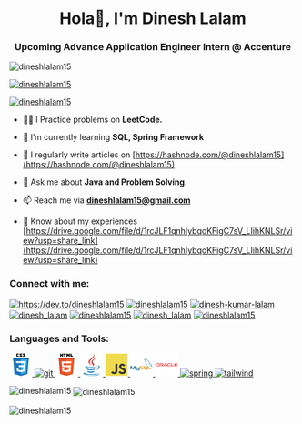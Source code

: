 <h1 align="center">Hola👋, I'm Dinesh Lalam</h1>
<h3 align="center">Upcoming Advance Application Engineer Intern @ Accenture</h3>

<p align="left"> <img src="https://komarev.com/ghpvc/?username=dineshlalam15&label=Profile%20views&color=0e75b6&style=flat" alt="dineshlalam15" /> </p>

<p align="left"> <a href="https://github.com/ryo-ma/github-profile-trophy"><img src="https://github-profile-trophy.vercel.app/?username=dineshlalam15" alt="dineshlalam15" /></a> </p>

<p align="left"> <a href="https://twitter.com/dineshlalam15" target="blank"><img src="https://img.shields.io/twitter/follow/dineshlalam15?logo=twitter&style=for-the-badge" alt="dineshlalam15" /></a> </p>

- 👨‍💻 I Practice problems on **LeetCode.**

- 🌱 I’m currently learning **SQL, Spring Framework**

- 📝 I regularly write articles on [https://hashnode.com/@dineshlalam15](https://hashnode.com/@dineshlalam15)

- 💬 Ask me about **Java and Problem Solving.**

- 📫 Reach me via **dineshlalam15@gmail.com**

- 📄 Know about my experiences [https://drive.google.com/file/d/1rcJLF1qnhIybqoKFigC7sV_LIihKNLSr/view?usp=share_link](https://drive.google.com/file/d/1rcJLF1qnhIybqoKFigC7sV_LIihKNLSr/view?usp=share_link)

<h3 align="left">Connect with me:</h3>
<p align="left">
<a href="https://dev.to/https://dev.to/dineshlalam15" target="blank"><img align="center" src="https://raw.githubusercontent.com/rahuldkjain/github-profile-readme-generator/master/src/images/icons/Social/devto.svg" alt="https://dev.to/dineshlalam15" height="30" width="40" /></a>
<a href="https://twitter.com/dineshlalam15" target="blank"><img align="center" src="https://raw.githubusercontent.com/rahuldkjain/github-profile-readme-generator/master/src/images/icons/Social/twitter.svg" alt="dineshlalam15" height="30" width="40" /></a>
<a href="https://linkedin.com/in/dinesh-kumar-lalam" target="blank"><img align="center" src="https://raw.githubusercontent.com/rahuldkjain/github-profile-readme-generator/master/src/images/icons/Social/linked-in-alt.svg" alt="dinesh-kumar-lalam" height="30" width="40" /></a>
<a href="https://instagram.com/dinesh_lalam" target="blank"><img align="center" src="https://raw.githubusercontent.com/rahuldkjain/github-profile-readme-generator/master/src/images/icons/Social/instagram.svg" alt="dinesh_lalam" height="30" width="40" /></a>
<a href="https://hashnode.com/dineshlalam15" target="blank"><img align="center" src="https://raw.githubusercontent.com/rahuldkjain/github-profile-readme-generator/master/src/images/icons/Social/hashnode.svg" alt="dineshlalam15" height="30" width="40" /></a>
<a href="https://www.leetcode.com/dinesh_lalam" target="blank"><img align="center" src="https://raw.githubusercontent.com/rahuldkjain/github-profile-readme-generator/master/src/images/icons/Social/leet-code.svg" alt="dinesh_lalam" height="30" width="40" /></a>
<a href="https://auth.geeksforgeeks.org/user/dineshlalam15" target="blank"><img align="center" src="https://raw.githubusercontent.com/rahuldkjain/github-profile-readme-generator/master/src/images/icons/Social/geeks-for-geeks.svg" alt="dineshlalam15" height="30" width="40" /></a>
</p>

<h3 align="left">Languages and Tools:</h3>
<p align="left"> <a href="https://www.w3schools.com/css/" target="_blank" rel="noreferrer"> <img src="https://raw.githubusercontent.com/devicons/devicon/master/icons/css3/css3-original-wordmark.svg" alt="css3" width="40" height="40"/> </a> <a href="https://git-scm.com/" target="_blank" rel="noreferrer"> <img src="https://www.vectorlogo.zone/logos/git-scm/git-scm-icon.svg" alt="git" width="40" height="40"/> </a> <a href="https://www.w3.org/html/" target="_blank" rel="noreferrer"> <img src="https://raw.githubusercontent.com/devicons/devicon/master/icons/html5/html5-original-wordmark.svg" alt="html5" width="40" height="40"/> </a> <a href="https://www.java.com" target="_blank" rel="noreferrer"> <img src="https://raw.githubusercontent.com/devicons/devicon/master/icons/java/java-original.svg" alt="java" width="40" height="40"/> </a> <a href="https://developer.mozilla.org/en-US/docs/Web/JavaScript" target="_blank" rel="noreferrer"> <img src="https://raw.githubusercontent.com/devicons/devicon/master/icons/javascript/javascript-original.svg" alt="javascript" width="40" height="40"/> </a> <a href="https://www.mysql.com/" target="_blank" rel="noreferrer"> <img src="https://raw.githubusercontent.com/devicons/devicon/master/icons/mysql/mysql-original-wordmark.svg" alt="mysql" width="40" height="40"/> </a> <a href="https://www.oracle.com/" target="_blank" rel="noreferrer"> <img src="https://raw.githubusercontent.com/devicons/devicon/master/icons/oracle/oracle-original.svg" alt="oracle" width="40" height="40"/> </a> <a href="https://spring.io/" target="_blank" rel="noreferrer"> <img src="https://www.vectorlogo.zone/logos/springio/springio-icon.svg" alt="spring" width="40" height="40"/> </a> <a href="https://tailwindcss.com/" target="_blank" rel="noreferrer"> <img src="https://www.vectorlogo.zone/logos/tailwindcss/tailwindcss-icon.svg" alt="tailwind" width="40" height="40"/> </a> </p>

<p><img align="left" src="https://github-readme-stats.vercel.app/api/top-langs?username=dineshlalam15&show_icons=true&locale=en&layout=compact" alt="dineshlalam15" /></p>

<p>&nbsp;<img align="center" src="https://github-readme-stats.vercel.app/api?username=dineshlalam15&show_icons=true&locale=en" alt="dineshlalam15" /></p>

<p><img align="center" src="https://github-readme-streak-stats.herokuapp.com/?user=dineshlalam15&" alt="dineshlalam15" /></p>
